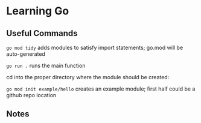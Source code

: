 # Learning Go

## Useful Commands

`go mod tidy` adds modules to satisfy import statements; go.mod will be auto-generated

`go run .` runs the main function

cd into the proper directory where the module should be created:

`go mod init example/hello` creates an example module; first half could be a github repo location

## Notes
